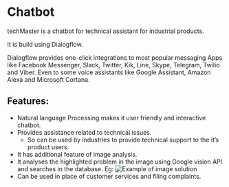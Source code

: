# Chatbot
techMaster is a chatbot for technical assistant for industrial products. 

It is build using Dialogflow.

Dialogflow provides one-click integrations to most popular messaging Apps like Facebook Messenger, Slack, Twitter, Kik, Line, Skype, Telegram, Twilio and Viber. Even to some voice assistants like Google Assistant, Amazon Alexa and Microsoft Cortana.

## Features:
* Natural language Processing makes it user friendly and interactive chatbot.
* Provides assistance related to technical issues.
   * So can be used by industries to provide technical support to the it’s product users.
* It has additional feature of image analysis.
* It analyses the highlighted problem in the image using Google vision API and searches in the database.
Eg: 
  ![Example of image solution](techMaster-demo.png)
* Can be used in place of customer services and filing complaints.

